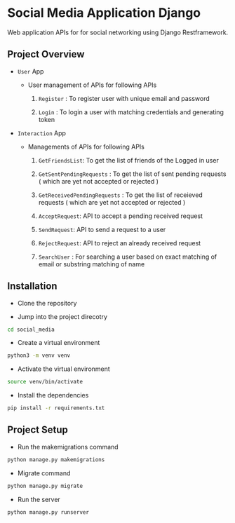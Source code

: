 # Social Media Application Django

Web application APIs for for social networking using Django Restframework.

## Project Overview

- `User` App

    - User management of APIs for following APIs

        1. `Register` : To register user with unique email and password

        2. `Login` : To login a user with matching credentials and generating token

- `Interaction` App

    - Managements of APIs for following APIs

        1. `GetFriendsList`: To get the list of friends of the Logged in user

        2. `GetSentPendingRequests` : To get the list of sent pending requests ( which are yet not accepted or rejected )

        3. `GetReceivedPendingRequests` : To get the list of receieved requests ( which are yet not accepted or rejected )

        4. `AcceptRequest`: API to accept a pending received request

        5. `SendRequest`: API to send a request to a user

        6. `RejectRequest`: API to reject an already received request

        7. `SearchUser` : For searching a user based on exact matching of email or substring matching of name


## Installation

- Clone the repository

- Jump into the project direcotry

```bash
cd social_media
```

- Create a virtual environment

```bash
python3 -m venv venv
```

- Activate the virtual environment

```bash
source venv/bin/activate
```

- Install the dependencies

```bash
pip install -r requirements.txt
```

## Project Setup

- Run the makemigrations command

```bash
python manage.py makemigrations
```

- Migrate command

```bash
python manage.py migrate
```

- Run the server

```bash
python manage.py runserver
```    
        
